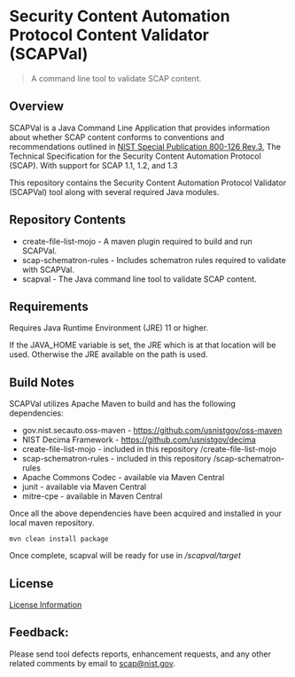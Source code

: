 # Security Content Automation Protocol Content Validator (SCAPVal)

> A command line tool to validate SCAP content.

## Overview

SCAPVal is a Java Command Line Application that provides information about whether SCAP content conforms to 
conventions and recommendations outlined in [NIST Special Publication 800-126 Rev.3],
The Technical Specification for the Security Content Automation Protocol (SCAP). With support for SCAP 1.1, 1.2, and 1.3

This repository contains the Security Content Automation Protocol Validator (SCAPVal) tool along with several required Java modules.

## Repository Contents

- create-file-list-mojo - A maven plugin required to build and run SCAPVal.
- scap-schematron-rules - Includes schematron rules required to validate with SCAPVal.
- scapval - The Java command line tool to validate SCAP content.

## Requirements

Requires Java Runtime Environment (JRE) 11 or higher.

If the JAVA_HOME variable is set, the JRE which is at that location will be used. Otherwise the JRE available on the path is used.

## Build Notes

SCAPVal utilizes Apache Maven to build and has the following dependencies:
- gov.nist.secauto.oss-maven - https://github.com/usnistgov/oss-maven
- NIST Decima Framework - https://github.com/usnistgov/decima
- create-file-list-mojo - included in this repository /create-file-list-mojo
- scap-schematron-rules - included in this repository /scap-schematron-rules
- Apache Commons Codec - available via Maven Central
- junit - available via Maven Central
- mitre-cpe - available in Maven Central

Once all the above dependencies have been acquired and installed in your local maven repository.

`mvn clean install package`

Once complete, scapval will be ready for use in */scapval/target*

## License

[License Information]

## Feedback:

Please send tool defects reports, enhancement requests, and any other related comments by email to scap@nist.gov.

[NIST Special Publication 800-126 Rev.3]:https://csrc.nist.gov/publications/detail/sp/800-126/rev-3/final
[License Information]:https://github.com/usnistgov/scapval/blob/master/scapval/src/main/distro/NOTICE.txt